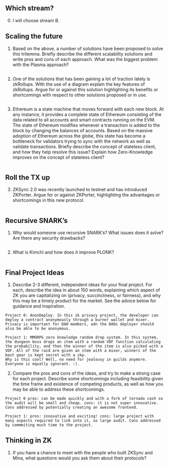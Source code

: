 ## Which stream?

0. I will choose stream B.

## Scaling the future

1. Based on the above, a number of solutions have been proposed to solve this trilemma. Briefly describe the different scalability solutions and write pros and cons of each approach. What was the biggest problem with the Plasma approach?

```
```

2. One of the solutions that has been gaining a lot of traction lately is zkRollups. With the use of a diagram explain the key features of zkRollups. Argue for or against this solution highlighting its benefits or shortcomings with respect to other solutions proposed or in use.

```
```

3. Ethereum is a state machine that moves forward with each new block. At any instance, it provides a complete state of Ethereum consisting of the data related to all accounts and smart contracts running on the EVM. The state of Ethereum modifies whenever a transaction is added to the block by changing the balances of accounts. Based on the massive adoption of Ethereum across the globe, this state has become a bottleneck for validators trying to sync with the network as well as validate transactions. Briefly describe the concept of stateless client, and how they help resolve this issue? Explain how Zero-Knowledge improves on the concept of stateless client?

```
```


## Roll the TX up

3. ZKSync 2.0 was recently launched to testnet and has introduced ZKPorter. Argue for or against ZKPorter, highlighting the advantages or shortcomings in this new protocol.

```
```

## Recursive SNARK’s

1. Why would someone use recursive SNARK’s? What issues does it solve? Are there any security drawbacks?

```
```

2. What is Kimchi and how does it improve PLONK?

```
```

## Final Project Ideas

1. Describe 2-3 different, independent ideas for your final project. For each, describe the idea in about 150 words, explaining which aspect of ZK you are capitalizing on (privacy, succinctness, or fairness), and why this may be a timely product for the market. See the advice below for guidance and inspiration.

```
Project 0: AnonDeploy. In this zk privacy project, the developer can deploy a contract anonymously through a burner wallet and mixer. Privacy is important for DAO members, adn the DAOs deployer should also be able to be anonymous.
```
```
Project 1: MMORPG zero knowledge random drop system. In this system, the dungeon boss drops an item with a random VDF function calculating the probability, and then the winner of the item is also picked with a VDF. All of the raid are given an item with a mixer, winners of the best gear is kept secret with a zkp. 
Why is this cool? Well, no need for jealousy in guilds anymore. Everyone is equally ignorant. :).
```

2. Compare the pros and cons of the ideas, and try to make a strong case for each project. Describe some shortcomings including feasibility given the time frame and existence of competing products, as well as how you may be able to address these shortcomings.

```
Project 0 pros: can be made quickly and with a fork of tornado cash so the audit will be small and cheap. cons: it is not super innovative. Cons addressed by potentially creating an awesome frontend.
```
```
Project 1: pros: innovative and exciting! cons: large project with many aspects required to link into it, so large audit. Cons addressed by commmiting much time to the project.
```

## Thinking in ZK

1. If you have a chance to meet with the people who built ZKSync and Mina, what questions would you ask them about their protocols?

```
```
